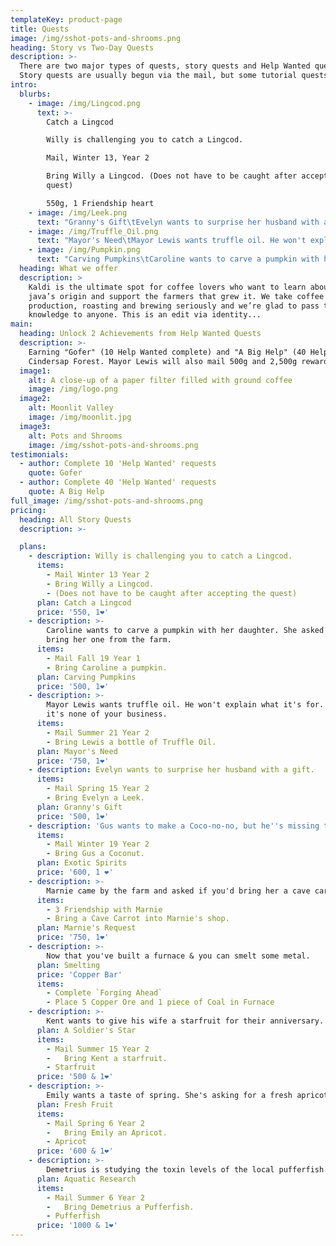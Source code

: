 ```yaml
---
templateKey: product-page
title: Quests
image: /img/sshot-pots-and-shrooms.png
heading: Story vs Two-Day Quests
description: >-
  There are two major types of quests, story quests and Help Wanted quests.
  Story quests are usually begun via the mail, but some tutorial quests are auto-accepted when you start a new farm. Story quests have no time limits or expiration dates. Help Wanted quests from outside Pierre's expire at 2am on the day after you accept them.
intro:
  blurbs:
    - image: /img/Lingcod.png
      text: >-
        Catch a Lingcod

        Willy is challenging you to catch a Lingcod.

        Mail, Winter 13, Year 2

        Bring Willy a Lingcod. (Does not have to be caught after accepting the
        quest)

        550g, 1 Friendship heart
    - image: /img/Leek.png
      text: "Granny's Gift\tEvelyn wants to surprise her husband with a gift.\tMail, Spring 15, Year 2\tBring Evelyn a Leek.\t500g, 1 Friendship heart"
    - image: /img/Truffle_Oil.png
      text: "Mayor's Need\tMayor Lewis wants truffle oil. He won't explain what it's for. Maybe it's none of your business.\tMail, Summer 21, Year 2\tBring Lewis a bottle of Truffle Oil.\t750g, 1 Friendship heart"
    - image: /img/Pumpkin.png
      text: "Carving Pumpkins\tCaroline wants to carve a pumpkin with her daughter. She asked you to bring her one from the farm.\tMail, Fall 19\tBring Caroline a pumpkin.\t500g, 1 Friendship heart"
  heading: What we offer
  description: >
    Kaldi is the ultimate spot for coffee lovers who want to learn about their
    java’s origin and support the farmers that grew it. We take coffee
    production, roasting and brewing seriously and we’re glad to pass that
    knowledge to anyone. This is an edit via identity...
main:
  heading: Unlock 2 Achievements from Help Wanted Quests
  description: >-
    Earning "Gofer" (10 Help Wanted complete) and "A Big Help" (40 Help Wanted complete) achievements unlocks unique Hats at the Abandoned House in
    Cindersap Forest. Mayor Lewis will also mail 500g and 2,500g rewards respectively.
  image1:
    alt: A close-up of a paper filter filled with ground coffee
    image: /img/logo.png
  image2:
    alt: Moonlit Valley
    image: /img/moonlit.jpg
  image3:
    alt: Pots and Shrooms
    image: /img/sshot-pots-and-shrooms.png
testimonials:
  - author: Complete 10 'Help Wanted' requests
    quote: Gofer
  - author: Complete 40 'Help Wanted' requests
    quote: A Big Help
full_image: /img/sshot-pots-and-shrooms.png
pricing:
  heading: All Story Quests
  description: >-

  plans:
    - description: Willy is challenging you to catch a Lingcod.
      items:
        - Mail Winter 13 Year 2
        - Bring Willy a Lingcod.
        - (Does not have to be caught after accepting the quest)
      plan: Catch a Lingcod
      price: '550, 1❤️'
    - description: >-
        Caroline wants to carve a pumpkin with her daughter. She asked you to
        bring her one from the farm.
      items:
        - Mail Fall 19 Year 1
        - Bring Caroline a pumpkin.
      plan: Carving Pumpkins
      price: '500, 1❤️'
    - description: >-
        Mayor Lewis wants truffle oil. He won't explain what it's for. Maybe
        it's none of your business.
      items:
        - Mail Summer 21 Year 2
        - Bring Lewis a bottle of Truffle Oil.
      plan: Mayor's Need
      price: '750, 1❤️'
    - description: Evelyn wants to surprise her husband with a gift.
      items:
        - Mail Spring 15 Year 2
        - Bring Evelyn a Leek.
      plan: Granny's Gift
      price: '500, 1❤️'
    - description: 'Gus wants to make a Coco-no-no, but he''s missing the main ingredient.'
      items:
        - Mail Winter 19 Year 2
        - Bring Gus a Coconut.
      plan: Exotic Spirits
      price: '600, 1 ❤️'
    - description: >-
        Marnie came by the farm and asked if you'd bring her a cave carrot. She's trying to train her goats to speak & and cave carrot is their favorite snack.
      items:
        - 3 Friendship with Marnie
        - Bring a Cave Carrot into Marnie's shop.
      plan: Marnie's Request
      price: '750, 1❤️'
    - description: >-
        Now that you've built a furnace & you can smelt some metal.
      plan: Smelting
      price: 'Copper Bar'
      items:
        - Complete `Forging Ahead`
        - Place 5 Copper Ore and 1 piece of Coal in Furnace
    - description: >-
        Kent wants to give his wife a starfruit for their anniversary.
      plan: A Soldier's Star
      items:
        - Mail Summer 15 Year 2
        -	Bring Kent a starfruit.
        - Starfruit
      price: '500 & 1❤️'
    - description: >-
        Emily wants a taste of spring. She's asking for a fresh apricot.
      plan: Fresh Fruit
      items:
        - Mail Spring 6 Year 2
        -	Bring Emily an Apricot.
        - Apricot
      price: '600 & 1❤️'
    - description: >-
        Demetrius is studying the toxin levels of the local pufferfish. He'd like you to bring him one.
      plan: Aquatic Research
      items:
        - Mail Summer 6 Year 2
        -	Bring Demetrius a Pufferfish.
        - Pufferfish
      price: '1000 & 1❤️'
---
```

